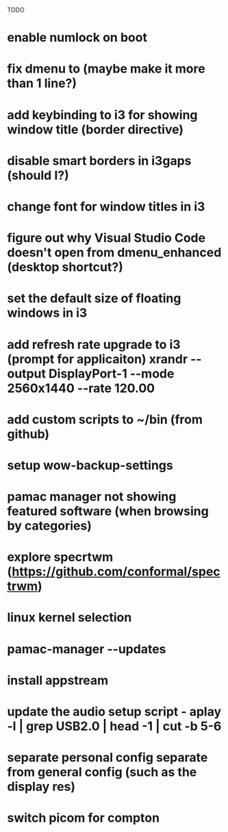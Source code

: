 TODO

# enable numlock on boot
# fix dmenu to (maybe make it more than 1 line?)
# add keybinding to i3 for showing window title (border directive)
# disable smart borders in i3gaps (should I?)
# change font for window titles in i3
# figure out why Visual Studio Code doesn't open from dmenu_enhanced (desktop shortcut?)
# set the default size of floating windows in i3
# add refresh rate upgrade to i3 (prompt for applicaiton) xrandr --output DisplayPort-1 --mode 2560x1440 --rate 120.00
# add custom scripts to ~/bin (from github)
# setup wow-backup-settings
# pamac manager not showing featured software (when browsing by categories)
# explore specrtwm (https://github.com/conformal/spectrwm)
# linux kernel selection
# pamac-manager --updates
# install appstream
# update the audio setup script - aplay -l | grep USB2.0 | head -1 | cut -b 5-6
# separate personal config separate from general config (such as the display res)
# switch picom for compton